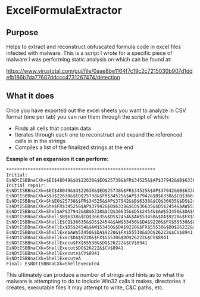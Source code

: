 # ExcelFormulaExtractor
## Purpose
Helps to extract and reconstruct obfuscated formula code in excel files infected with malware.  This is a script I wrote for a specific piece of malware I was performing static analysis on which can be found at:

https://www.virustotal.com/gui/file/0aae8be1164f7c19c2c7215030b907d1ddefb186b7da77687ddccc4731267474/detection

## What it does
Once you have exported out the excel sheets you want to analyze in CSV format (one per tab) you can run them through the script of which:
* Finds all cells that contain data
* Iterates through each one to reconstruct and expand the referenced cells in in the strings
* Compiles a list of the finalized strings at the end

**Example of an expansion it can perform:**
```
********************************************************
Initial: EsNDtISBBnaCXk=$EI$48049&$U$22638&$EO$25738&$FR$34525&$AP$37942&$B$6338&$CQ$36635&$DS$2454&$AW$53450&$DA$9220&$FX$55530&$DO$26222&$CV$8941
Initial repair: EsNDtISBBnaCXk=$EI$48049&$U$22638&$EO$25738&$FR$34525&$AP$37942&$B$6338&$CQ$36635&$DS$2454&$AW$53450&$DA$9220&$FX$55530&$DO$26222&$CV$8941
EsNDtISBBnaCXk=S$U$22638&$EO$25738&$FR$34525&$AP$37942&$B$6338&$CQ$36635&$DS$2454&$AW$53450&$DA$9220&$FX$55530&$DO$26222&$CV$8941
EsNDtISBBnaCXk=Sh$EO$25738&$FR$34525&$AP$37942&$B$6338&$CQ$36635&$DS$2454&$AW$53450&$DA$9220&$FX$55530&$DO$26222&$CV$8941
EsNDtISBBnaCXk=She$FR$34525&$AP$37942&$B$6338&$CQ$36635&$DS$2454&$AW$53450&$DA$9220&$FX$55530&$DO$26222&$CV$8941
EsNDtISBBnaCXk=Shel$AP$37942&$B$6338&$CQ$36635&$DS$2454&$AW$53450&$DA$9220&$FX$55530&$DO$26222&$CV$8941
EsNDtISBBnaCXk=Shell$B$6338&$CQ$36635&$DS$2454&$AW$53450&$DA$9220&$FX$55530&$DO$26222&$CV$8941
EsNDtISBBnaCXk=ShellE$CQ$36635&$DS$2454&$AW$53450&$DA$9220&$FX$55530&$DO$26222&$CV$8941
EsNDtISBBnaCXk=ShellEx$DS$2454&$AW$53450&$DA$9220&$FX$55530&$DO$26222&$CV$8941
EsNDtISBBnaCXk=ShellExe$AW$53450&$DA$9220&$FX$55530&$DO$26222&$CV$8941
EsNDtISBBnaCXk=ShellExec$DA$9220&$FX$55530&$DO$26222&$CV$8941
EsNDtISBBnaCXk=ShellExecu$FX$55530&$DO$26222&$CV$8941
EsNDtISBBnaCXk=ShellExecut$DO$26222&$CV$8941
EsNDtISBBnaCXk=ShellExecute$CV$8941
EsNDtISBBnaCXk=ShellExecuteA
Final: EsNDtISBBnaCXk=ShellExecuteA
```

This ultimately can produce a number of strings and hints as to what the malware is attempting to do to include Win32 calls it makes, directories it creates, executable files it may attempt to write, C&C paths, etc.